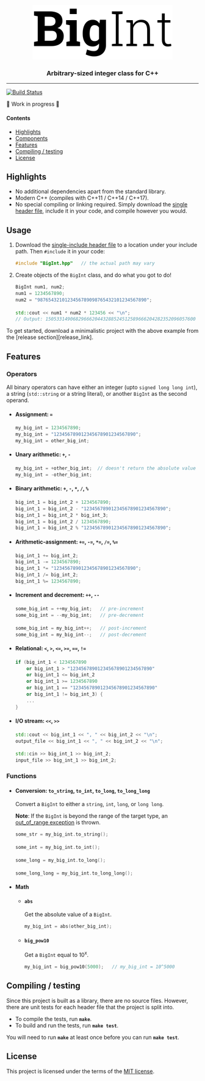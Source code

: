 <p align="center">
  <img alt="BigInt" src="logo.png">
</p>
<h3 align="center">Arbitrary-sized integer class for C++</h3>

---
[![Build Status][travis-status]](https://travis-ci.org/faheel/BigInt)

:construction: Work in progress :construction:

#### Contents
* [Highlights](#highlights)
* [Components](#components)
* [Features](#features)
* [Compiling / testing](#compiling--testing)
* [License](#license)

## Highlights
* No additional dependencies apart from the standard library.
* Modern C++ (compiles with C++11 / C++14 / C++17).
* No special compiling or linking required. Simply download the
  [single header file][release-link], include it in your code, and compile
  however you would.

## Usage
1. Download the [single-include header file][release-link] to a location under
    your include path. Then `#include` it in your code:
    ```C++
    #include "BigInt.hpp"   // the actual path may vary
    ```

1. Create objects of the `BigInt` class, and do what you got to do!
    ```C++
    BigInt num1, num2;
    num1 = 1234567890;
    num2 = "9876543210123456789098765432101234567890";

    std::cout << num1 * num2 * 123456 << "\n";
    // Output: 1505331490682966620443288524512589666204282352096057600
    ```

To get started, download a minimalistic project with the above example from the
[release section][release_link].

## Features
### Operators
All binary operators can have either an integer (upto `signed long long int`),
a string (`std::string` or a string literal), or another `BigInt` as the second operand.
* #### Assignment: `=`
  ```C++
  my_big_int = 1234567890;
  my_big_int = "123456789012345678901234567890";
  my_big_int = other_big_int;
  ```
* #### Unary arithmetic: `+`, `-`
  ```C++
  my_big_int = +other_big_int;  // doesn't return the absolute value
  my_big_int = -other_big_int;
  ```
* #### Binary arithmetic: `+`, `-`, `*`, `/`, `%`
  ```C++
  big_int_1 = big_int_2 + 1234567890;
  big_int_1 = big_int_2 - "123456789012345678901234567890";
  big_int_1 = big_int_2 * big_int_3;
  big_int_1 = big_int_2 / 1234567890;
  big_int_1 = big_int_2 % "123456789012345678901234567890";
  ```
* #### Arithmetic-assignment: `+=`, `-=`, `*=`, `/=`, `%=`
    ```C++
    big_int_1 += big_int_2;
    big_int_1 -= 1234567890;
    big_int_1 *= "123456789012345678901234567890";
    big_int_1 /= big_int_2;
    big_int_1 %= 1234567890;
    ```
* #### Increment and decrement: `++`, `--`
  ```C++
  some_big_int = ++my_big_int;   // pre-increment
  some_big_int = --my_big_int;   // pre-decrement

  some_big_int = my_big_int++;   // post-increment
  some_big_int = my_big_int--;   // post-decrement
  ```
* #### Relational: `<`, `>`, `<=`, `>=`, `==`, `!=`
  ```C++
  if (big_int_1 < 1234567890
      or big_int_1 > "123456789012345678901234567890"
      or big_int_1 <= big_int_2
      or big_int_1 >= 1234567890
      or big_int_1 == "123456789012345678901234567890"
      or big_int_1 != big_int_3) {
      ...
  }
  ```
* #### I/O stream: `<<`, `>>`
  ```C++
  std::cout << big_int_1 << ", " << big_int_2 << "\n";
  output_file << big_int_1 << ", " << big_int_2 << "\n";

  std::cin >> big_int_1 >> big_int_2;
  input_file >> big_int_1 >> big_int_2;
  ```

### Functions
* #### Conversion: `to_string`, `to_int`, `to_long`, `to_long_long`
  Convert a `BigInt` to either a `string`, `int`, `long`, or `long long`.

  **Note**: If the `BigInt` is beyond the range of the target type, an
  [out_of_range exception][out_of_range-exception] is thrown.

    ```C++
    some_str = my_big_int.to_string();

    some_int = my_big_int.to_int();

    some_long = my_big_int.to_long();

    some_long_long = my_big_int.to_long_long();
    ```
* #### Math
  * #### `abs`
    Get the absolute value of a `BigInt`.

    ```C++
    my_big_int = abs(other_big_int);
    ```
  * #### `big_pow10`
    Get a `BigInt` equal to 10<sup>x</sup>.

    ```C++
    my_big_int = big_pow10(5000);   // my_big_int = 10^5000
    ```

## Compiling / testing
Since this project is built as a library, there are no source files.
However, there are unit tests for each header file that the project is split into.
* To compile the tests, run **`make`**.
* To build and run the tests, run **`make test`**.

You will need to run **`make`** at least once before you can run **`make test`**.

## License
This project is licensed under the terms of the [MIT license](LICENSE).

[travis-status]: https://travis-ci.org/faheel/BigInt.svg?branch=master
[release-link]: https://github.com/faheel/BigInt/releases
[out_of_range-exception]: http://en.cppreference.com/w/cpp/error/out_of_range
